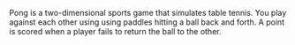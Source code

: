 Pong is a two-dimensional sports game that simulates table tennis. 
You play against each other using using paddles hitting a ball back and forth. 
A point is scored when a player fails to return the ball to the other.
